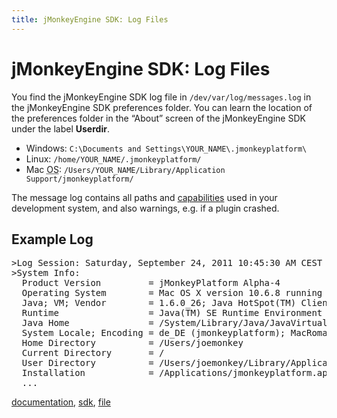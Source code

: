 ```yaml
---
title: jMonkeyEngine SDK: Log Files
---
```

<h1 class="sectionedit1" id="jmonkeyengine_sdklog_files">jMonkeyEngine SDK: Log Files</h1>
<div class="level1">

<p>
You find the jMonkeyEngine SDK log file in <code>/dev/var/log/messages.log</code> in the jMonkeyEngine SDK preferences folder. You can learn the location of the preferences folder in the “About” screen of the jMonkeyEngine SDK under the label <strong>Userdir</strong>. 
</p>
<ul>
<li class="level1"><div class="li"> Windows: <code>C:\Documents and Settings\YOUR_NAME\.jmonkeyplatform\</code></div>
</li>
<li class="level1"><div class="li"> Linux: <code>/home/YOUR_NAME/.jmonkeyplatform/</code></div>
</li>
<li class="level1"><div class="li"> Mac <abbr title="Operating System">OS</abbr>: <code>/Users/YOUR_NAME/Library/Application Support/jmonkeyplatform/</code></div>
</li>
</ul>

<p>
The message log contains all paths and <a href="/jme3/advanced/read_graphic_card_capabilites.html" class="wikilink1" title="jme3:advanced:read_graphic_card_capabilites">capabilities</a> used in your development system, and also warnings, e.g. if a plugin crashed.
</p>

</div>
<!-- EDIT1 SECTION "jMonkeyEngine SDK: Log Files" [1-676] -->
<h2 class="sectionedit2" id="example_log">Example Log</h2>
<div class="level2">
<pre class="code">&gt;Log Session: Saturday, September 24, 2011 10:45:30 AM CEST
&gt;System Info: 
  Product Version         = jMonkeyPlatform Alpha-4
  Operating System        = Mac OS X version 10.6.8 running on i386
  Java; VM; Vendor        = 1.6.0_26; Java HotSpot(TM) Client VM 20.1-b02-384; Apple Inc.
  Runtime                 = Java(TM) SE Runtime Environment 1.6.0_26-b03-384-10M3425
  Java Home               = /System/Library/Java/JavaVirtualMachines/1.6.0.jdk/Contents/Home
  System Locale; Encoding = de_DE (jmonkeyplatform); MacRoman
  Home Directory          = /Users/joemonkey
  Current Directory       = /
  User Directory          = /Users/joemonkey/Library/Application Support/jmonkeyplatform/dev
  Installation            = /Applications/jmonkeyplatform.app/Contents/Resources/jmonkeyplatform/jmonkeyplatform
  ...</pre>
<div class="tags"><span>
	<a href="/tag/documentation.html" class="wikilink1" title="tag:documentation" rel="tag">documentation</a>,
	<a href="/tag/sdk.html" class="wikilink1" title="tag:sdk" rel="tag">sdk</a>,
	<a href="/tag/file.html" class="wikilink1" title="tag:file" rel="tag">file</a>
</span></div>

</div>
<!-- EDIT2 SECTION "Example Log" [677-] -->
